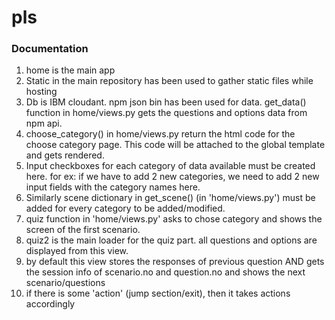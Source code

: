 # pls

### Documentation

1. home is the main app
2. Static in the main repository has been used to gather static files while hosting
3. Db is IBM cloudant. npm json bin has been used for data. get_data() function in home/views.py gets the questions and options data from npm api.
4. choose_category() in home/views.py return the html code for the choose category page. This code will be attached to the global template and gets rendered.
5. Input checkboxes for each category of data available must be created here. for ex: if we have to add 2 new categories, we need to add 2 new input fields with the category names here.
6.  Similarly scene dictionary in get_scene() (in 'home/views.py') must be added for every category to be added/modified.
7. quiz function in 'home/views.py' asks to chose category and shows the screen of the first scenario.
8. quiz2 is the main loader for the quiz part. all questions and options are displayed from this view.
9. by default this view stores the responses of previous question AND gets the session info of scenario.no and question.no and shows the next scenario/questions
10. if there is some 'action' (jump section/exit), then it takes actions accordingly
